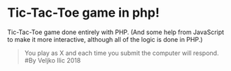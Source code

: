 # Tic-Tac-Toe game in php!

Tic-Tac-Toe game done entirely with PHP. (And some help from JavaScript to make it more interactive, although all of the logic is done in PHP.)
>You play as X and each time you submit the computer will respond.
#By Veljko Ilic 2018

